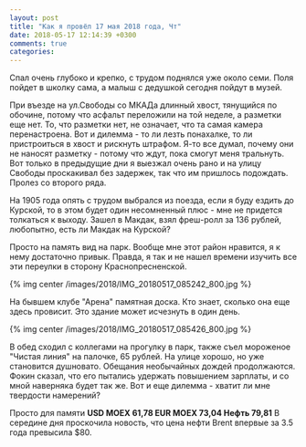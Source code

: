 ```yaml
---
layout: post
title: "Как я провёл 17 мая 2018 года, Чт"
date: 2018-05-17 12:14:39 +0300
comments: true
categories: 
---
```

Спал очень глубоко и крепко, с трудом поднялся уже около семи. Поля пойдет в школку сама, а малыш с дедушкой сегодня пойдут в музей.

При въезде на ул.Свободы со МКАДа длинный хвост, тянущийся по обочине, потому что асфальт переложили на той неделе, а разметки еще нет. То, что разметки нет, не означает, что та самая камера перенастроена. Вот и дилемма - то ли лезть понахалке, то ли пристроиться в хвост и рискнуть штрафом. Я-то все думал, почему они не наносят разметку - потому что ждут, пока смогут меня тральнуть. Вот только в предыдущие дни я выезжал очень рано и на улицу Свободы проскакивал без задержек, так что им пришлось подождать. Пролез со второго ряда. 

На 1905 года опять с трудом выбрался из поезда, если я буду ездить до Курской, то в этом будет один несомненный плюс - мне не придется толкаться к выходу. Зашел в Макдак, взял фреш-ролл за 136 рублей, любопытно, есть ли Макдак на Курской?

Просто на память вид на парк. Вообще мне этот район нравится, я к нему достаточно привык. Правда, я так и не нашел времени изучить все эти переулки в сторону Краснопресненской.

{% img center /images/2018/IMG_20180517_085242_800.jpg %}

На бывшем клубе "Арена" памятная доска. Кто знает, сколько она еще здесь провисит. Это здание может исчезнуть в один день.

{% img center /images/2018/IMG_20180517_085426_800.jpg %}

В обед сходил с коллегами на прогулку в парк, также съел мороженое "Чистая линия" на палочке, 65 рублей. На улице хорошо, но уже становится душновато. Обещания необычайных дождей продолжаются. Фокин сказал, что его пытались удержать повышением зарплаты, и со мной наверняка будет так же. Вот и еще дилемма - хватит ли мне твердости намерений?

Просто для памяти **USD MOEX 61,78 EUR MOEX 73,04 Нефть 79,81** В середине дня проскочила новость, что цена нефти Brent впервые за 3.5 года превысила $80.